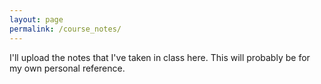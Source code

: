 ```yaml
---
layout: page
permalink: /course_notes/
---
```


I'll upload the notes that I've taken in class here. This will probably be for my own personal reference.
